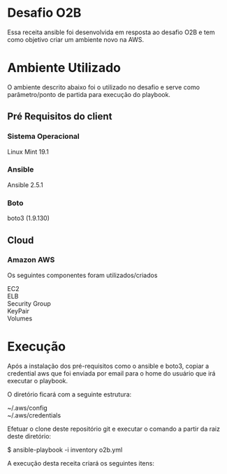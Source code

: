 # Desafio O2B
Essa receita ansible foi desenvolvida em resposta ao desafio O2B e tem como objetivo criar um ambiente novo na AWS.

# Ambiente Utilizado

O ambiente descrito abaixo foi o utilizado no desafio e serve como parâmetro/ponto de partida para execução do playbook.

## Pré Requisitos do client

### Sistema Operacional
Linux Mint 19.1

### Ansible
Ansible 2.5.1

### Boto
boto3 (1.9.130)

## Cloud

### Amazon AWS

Os seguintes componentes foram utilizados/criados

EC2  
ELB  
Security Group  
KeyPair  
Volumes  

# Execução

Após a instalação dos pré-requisitos como o ansible e boto3, copiar a credential aws que foi enviada por email para o home do usuário que irá executar o playbook.

O diretório ficará com a seguinte estrutura:

~/.aws/config  
~/.aws/credentials  

Efetuar o clone deste repositório git e executar o comando a partir da raiz deste diretório:

$ ansible-playbook -i inventory o2b.yml

A execução desta receita criará os seguintes itens:




